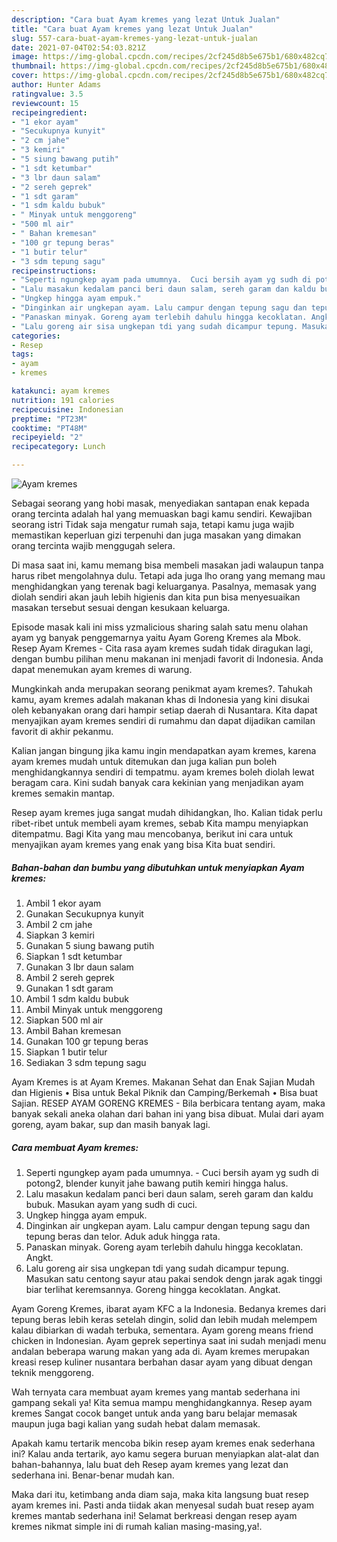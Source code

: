 ```yaml
---
description: "Cara buat Ayam kremes yang lezat Untuk Jualan"
title: "Cara buat Ayam kremes yang lezat Untuk Jualan"
slug: 557-cara-buat-ayam-kremes-yang-lezat-untuk-jualan
date: 2021-07-04T02:54:03.821Z
image: https://img-global.cpcdn.com/recipes/2cf245d8b5e675b1/680x482cq70/ayam-kremes-foto-resep-utama.jpg
thumbnail: https://img-global.cpcdn.com/recipes/2cf245d8b5e675b1/680x482cq70/ayam-kremes-foto-resep-utama.jpg
cover: https://img-global.cpcdn.com/recipes/2cf245d8b5e675b1/680x482cq70/ayam-kremes-foto-resep-utama.jpg
author: Hunter Adams
ratingvalue: 3.5
reviewcount: 15
recipeingredient:
- "1 ekor ayam"
- "Secukupnya kunyit"
- "2 cm jahe"
- "3 kemiri"
- "5 siung bawang putih"
- "1 sdt ketumbar"
- "3 lbr daun salam"
- "2 sereh geprek"
- "1 sdt garam"
- "1 sdm kaldu bubuk"
- " Minyak untuk menggoreng"
- "500 ml air"
- " Bahan kremesan"
- "100 gr tepung beras"
- "1 butir telur"
- "3 sdm tepung sagu"
recipeinstructions:
- "Seperti ngungkep ayam pada umumnya.  Cuci bersih ayam yg sudh di potong2, blender kunyit jahe bawang putih kemiri hingga halus."
- "Lalu masakun kedalam panci beri daun salam, sereh garam dan kaldu bubuk. Masukan ayam yang sudh di cuci."
- "Ungkep hingga ayam empuk."
- "Dinginkan air ungkepan ayam. Lalu campur dengan tepung sagu dan tepung beras dan telor. Aduk aduk hingga rata."
- "Panaskan minyak. Goreng ayam terlebih dahulu hingga kecoklatan. Angkt."
- "Lalu goreng air sisa ungkepan tdi yang sudah dicampur tepung. Masukan satu centong sayur atau pakai sendok dengn jarak agak tinggi biar terlihat keremsannya. Goreng hingga kecoklatan. Angkat."
categories:
- Resep
tags:
- ayam
- kremes

katakunci: ayam kremes 
nutrition: 191 calories
recipecuisine: Indonesian
preptime: "PT23M"
cooktime: "PT48M"
recipeyield: "2"
recipecategory: Lunch

---
```



![Ayam kremes](https://img-global.cpcdn.com/recipes/2cf245d8b5e675b1/680x482cq70/ayam-kremes-foto-resep-utama.jpg)

Sebagai seorang yang hobi masak, menyediakan santapan enak kepada orang tercinta adalah hal yang memuaskan bagi kamu sendiri. Kewajiban seorang istri Tidak saja mengatur rumah saja, tetapi kamu juga wajib memastikan keperluan gizi terpenuhi dan juga masakan yang dimakan orang tercinta wajib menggugah selera.

Di masa  saat ini, kamu memang bisa membeli masakan jadi walaupun tanpa harus ribet mengolahnya dulu. Tetapi ada juga lho orang yang memang mau menghidangkan yang terenak bagi keluarganya. Pasalnya, memasak yang diolah sendiri akan jauh lebih higienis dan kita pun bisa menyesuaikan masakan tersebut sesuai dengan kesukaan keluarga. 

Episode masak kali ini miss yzmalicious sharing salah satu menu olahan ayam yg banyak penggemarnya yaitu Ayam Goreng Kremes ala Mbok. Resep Ayam Kremes - Cita rasa ayam kremes sudah tidak diragukan lagi, dengan bumbu pilihan menu makanan ini menjadi favorit di Indonesia. Anda dapat menemukan ayam kremes di warung.

Mungkinkah anda merupakan seorang penikmat ayam kremes?. Tahukah kamu, ayam kremes adalah makanan khas di Indonesia yang kini disukai oleh kebanyakan orang dari hampir setiap daerah di Nusantara. Kita dapat menyajikan ayam kremes sendiri di rumahmu dan dapat dijadikan camilan favorit di akhir pekanmu.

Kalian jangan bingung jika kamu ingin mendapatkan ayam kremes, karena ayam kremes mudah untuk ditemukan dan juga kalian pun boleh menghidangkannya sendiri di tempatmu. ayam kremes boleh diolah lewat beragam cara. Kini sudah banyak cara kekinian yang menjadikan ayam kremes semakin mantap.

Resep ayam kremes juga sangat mudah dihidangkan, lho. Kalian tidak perlu ribet-ribet untuk membeli ayam kremes, sebab Kita mampu menyiapkan ditempatmu. Bagi Kita yang mau mencobanya, berikut ini cara untuk menyajikan ayam kremes yang enak yang bisa Kita buat sendiri.

<!--inarticleads1-->

##### Bahan-bahan dan bumbu yang dibutuhkan untuk menyiapkan Ayam kremes:

1. Ambil 1 ekor ayam
1. Gunakan Secukupnya kunyit
1. Ambil 2 cm jahe
1. Siapkan 3 kemiri
1. Gunakan 5 siung bawang putih
1. Siapkan 1 sdt ketumbar
1. Gunakan 3 lbr daun salam
1. Ambil 2 sereh geprek
1. Gunakan 1 sdt garam
1. Ambil 1 sdm kaldu bubuk
1. Ambil  Minyak untuk menggoreng
1. Siapkan 500 ml air
1. Ambil  Bahan kremesan
1. Gunakan 100 gr tepung beras
1. Siapkan 1 butir telur
1. Sediakan 3 sdm tepung sagu


Ayam Kremes is at Ayam Kremes. Makanan Sehat dan Enak Sajian Mudah dan Higienis • Bisa untuk Bekal Piknik dan Camping/Berkemah • Bisa buat Sajian. RESEP AYAM GORENG KREMES - Bila berbicara tentang ayam, maka banyak sekali aneka olahan dari bahan ini yang bisa dibuat. Mulai dari ayam goreng, ayam bakar, sup dan masih banyak lagi. 

<!--inarticleads2-->

##### Cara membuat Ayam kremes:

1. Seperti ngungkep ayam pada umumnya.  - Cuci bersih ayam yg sudh di potong2, blender kunyit jahe bawang putih kemiri hingga halus.
1. Lalu masakun kedalam panci beri daun salam, sereh garam dan kaldu bubuk. Masukan ayam yang sudh di cuci.
1. Ungkep hingga ayam empuk.
1. Dinginkan air ungkepan ayam. Lalu campur dengan tepung sagu dan tepung beras dan telor. Aduk aduk hingga rata.
1. Panaskan minyak. Goreng ayam terlebih dahulu hingga kecoklatan. Angkt.
1. Lalu goreng air sisa ungkepan tdi yang sudah dicampur tepung. Masukan satu centong sayur atau pakai sendok dengn jarak agak tinggi biar terlihat keremsannya. Goreng hingga kecoklatan. Angkat.


Ayam Goreng Kremes, ibarat ayam KFC a la Indonesia. Bedanya kremes dari tepung beras lebih keras setelah dingin, solid dan lebih mudah melempem kalau dibiarkan di wadah terbuka, sementara. Ayam goreng means friend chicken in Indonesian. Ayam geprek sepertinya saat ini sudah menjadi menu andalan beberapa warung makan yang ada di. Ayam kremes merupakan kreasi resep kuliner nusantara berbahan dasar ayam yang dibuat dengan teknik menggoreng. 

Wah ternyata cara membuat ayam kremes yang mantab sederhana ini gampang sekali ya! Kita semua mampu menghidangkannya. Resep ayam kremes Sangat cocok banget untuk anda yang baru belajar memasak maupun juga bagi kalian yang sudah hebat dalam memasak.

Apakah kamu tertarik mencoba bikin resep ayam kremes enak sederhana ini? Kalau anda tertarik, ayo kamu segera buruan menyiapkan alat-alat dan bahan-bahannya, lalu buat deh Resep ayam kremes yang lezat dan sederhana ini. Benar-benar mudah kan. 

Maka dari itu, ketimbang anda diam saja, maka kita langsung buat resep ayam kremes ini. Pasti anda tiidak akan menyesal sudah buat resep ayam kremes mantab sederhana ini! Selamat berkreasi dengan resep ayam kremes nikmat simple ini di rumah kalian masing-masing,ya!.

